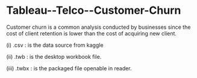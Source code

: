 # Tableau--Telco--Customer-Churn
Customer churn is a common analysis conducted by businesses since the cost of client retention is lower than the cost of acquiring new client.

(i) .csv : is the data source from kaggle

(ii) .twb : is the desktop workbook file.

(iii) .twbx : is the packaged file openable in reader.


